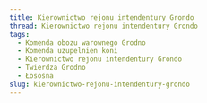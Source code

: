 ```yaml
---
title: Kierownictwo rejonu intendentury Grondo
thread: Kierownictwo rejonu intendentury Grondo
tags:
  - Komenda obozu warownego Grodno
  - Komenda uzupelnien koni
  - Kierownictwo rejonu intendentury Grondo
  - Twierdza Grodno
  - Łosośna
slug: kierownictwo-rejonu-intendentury-grondo
---
```

